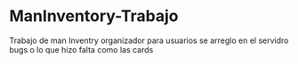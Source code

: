 # ManInventory-Trabajo
Trabajo de man Inventry organizador para usuarios se arreglo en el servidro bugs o lo que hizo falta como las cards
